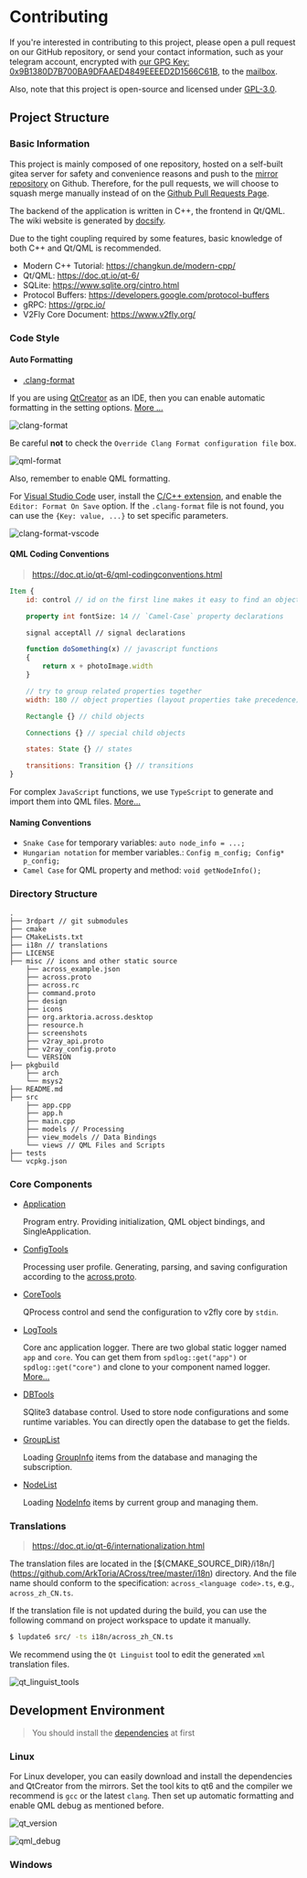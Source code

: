 # Contributing

If you're interested in contributing to this project, please open a pull request on our GitHub repository, or send your contact information, such as your telegram account, encrypted with [our GPG Key: 0x9B1380D7B700BA9DFAAED4849EEEED2D1566C61B](https://keys.openpgp.org/vks/v1/by-fingerprint/9B1380D7B700BA9DFAAED4849EEEED2D1566C61B), to the [mailbox](mailto:dev@arktoria.org).

Also, note that this project is open-source and licensed under [GPL-3.0](https://github.com/ArkToria/ACross/blob/master/LICENSE).

## Project Structure

### Basic Information

This project is mainly composed of one repository, hosted on a self-built gitea server for safety and convenience reasons and push to the [mirror repository](https://github.com/ArkToria/ACross) on Github. Therefore, for the pull requests, we will choose to squash merge manually instead of on the [Github Pull Requests Page](https://github.com/ArkToria/ACross/pulls).

The backend of the application is written in C++, the frontend in Qt/QML. The wiki website is generated by [docsify](https://docsify.js.org/#/).

Due to the tight coupling required by some features, basic knowledge of both C++ and Qt/QML is recommended.

- Modern C++ Tutorial: https://changkun.de/modern-cpp/
- Qt/QML: https://doc.qt.io/qt-6/
- SQLite: https://www.sqlite.org/cintro.html
- Protocol Buffers: https://developers.google.com/protocol-buffers
- gRPC: https://grpc.io/
- V2Fly Core Document: https://www.v2fly.org/

### Code Style

#### Auto Formatting

- [.clang-format](https://github.com/ArkToria/ACross/blob/master/.clang-format)

If you are using [QtCreator](https://www.qt.io/product/development-tools) as an IDE, then you can enable automatic formatting in the setting options. [More ...](https://doc.qt.io/qtcreator/creator-beautifier.html)

![clang-format](/Contributing/clang_format.png)

Be careful **not** to check the `Override Clang Format configuration file` box.

![qml-format](/Contributing/qml_format.png)

Also, remember to enable QML formatting.

For [Visual Studio Code](https://code.visualstudio.com/) user, install the [C/C++ extension](https://marketplace.visualstudio.com/items?itemName=ms-vscode.cpptools), and enable the `Editor: Format On Save` option. If the `.clang-format` file is not found, you can use the `{Key: value, ...}` to set specific parameters.

![clang-format-vscode](/Contributing/clang_format_vscode.png)

#### QML Coding Conventions

> https://doc.qt.io/qt-6/qml-codingconventions.html

```qml
Item {
    id: control // id on the first line makes it easy to find an object

    property int fontSize: 14 // `Camel-Case` property declarations

    signal acceptAll // signal declarations

    function doSomething(x) // javascript functions
    {
        return x + photoImage.width
    }

    // try to group related properties together
    width: 180 // object properties (layout properties take precedence)

    Rectangle {} // child objects

    Connections {} // special child objects

    states: State {} // states

    transitions: Transition {} // transitions
}
```

For complex `JavaScript` functions, we use `TypeScript` to generate and import them into QML files. [More...](https://github.com/ArkToria/ACross/blob/d396ba7e1dc33067988e9d63c4345dd126fe797c/tsconfig.json#L101)

#### Naming Conventions

- `Snake Case` for temporary variables: `auto node_info = ...;`
- `Hungarian notation` for member variables.: `Config m_config; Config* p_config;`
- `Camel Case` for QML property and method: `void getNodeInfo();`

### Directory Structure

```text
.
├── 3rdpart // git submodules
├── cmake
├── CMakeLists.txt
├── i18n // translations
├── LICENSE
├── misc // icons and other static source
    ├── across_example.json
    ├── across.proto
    ├── across.rc
    ├── command.proto
    ├── design
    ├── icons
    ├── org.arktoria.across.desktop
    ├── resource.h
    ├── screenshots
    ├── v2ray_api.proto
    ├── v2ray_config.proto
    └── VERSION
├── pkgbuild
    ├── arch
    └── msys2
├── README.md
├── src
    ├── app.cpp
    ├── app.h
    ├── main.cpp
    ├── models // Processing
    ├── view_models // Data Bindings
    └── views // QML Files and Scripts
├── tests
└── vcpkg.json
```

### Core Components

- [Application](https://github.com/ArkToria/ACross/blob/master/src/app.h)

  Program entry. Providing initialization, QML object bindings, and SingleApplication.

- [ConfigTools](https://github.com/ArkToria/ACross/blob/master/src/view_models/configtools.h)

  Processing user profile. Generating, parsing, and saving configuration according to the [across.proto](https://github.com/ArkToria/ACross/blob/master/misc/across.proto).

- [CoreTools](https://github.com/ArkToria/ACross/blob/master/src/models/coretools.h)

  QProcess control and send the configuration to v2fly core by `stdin`.

- [LogTools](https://github.com/ArkToria/ACross/blob/master/src/view_models/logtools.h)

  Core anc application logger. There are two global static logger named `app` and `core`. You can get them from `spdlog::get("app")` or `spdlog::get("core")` and clone to your component named logger. [More...](https://spdlog.docsforge.com/v1.x/5.logger-registry/)

- [DBTools](https://github.com/ArkToria/ACross/blob/master/src/models/dbtools.h)

  SQlite3 database control. Used to store node configurations and some runtime variables. You can directly open the database to get the fields.

- [GroupList](https://github.com/ArkToria/ACross/blob/master/src/view_models/grouplist.h)

  Loading [GroupInfo](https://github.com/ArkToria/ACross/blob/efd1e64aed63ed81d7d1bd7bb42527db5f8d86bb/src/models/dbtools.h#L50) items from the database and managing the subscription.

- [NodeList](https://github.com/ArkToria/ACross/blob/master/src/view_models/nodelist.h)

  Loading [NodeInfo](https://github.com/ArkToria/ACross/blob/efd1e64aed63ed81d7d1bd7bb42527db5f8d86bb/src/models/dbtools.h#L30) items by current group and managing them.

### Translations

> https://doc.qt.io/qt-6/internationalization.html

The translation files are located in the [${CMAKE_SOURCE_DIR}/i18n/] (https://github.com/ArkToria/ACross/tree/master/i18n) directory.
And the file name should conform to the specification: `across_<language code>.ts`, e.g., `across_zh_CN.ts`.

If the translation file is not updated during the build, you can use the following command on project workspace to update it manually.

```bash
$ lupdate6 src/ -ts i18n/across_zh_CN.ts
```

We recommend using the `Qt Linguist` tool to edit the generated `xml` translation files.

![qt_linguist_tools](/Contributing/qt_linguist_tools.png)

## Development Environment

> You should install the [dependencies](/Installation?id=dependencies) at first

### Linux

For Linux developer, you can easily download and install the dependencies and QtCreator from the mirrors. Set the tool kits to qt6 and the compiler we recommend is `gcc` or the latest `clang`. Then set up automatic formatting and enable QML debug as mentioned before.

![qt_version](/Contributing/qt_version.png)

![qml_debug](/Contributing/qml_debug.png)

### Windows
